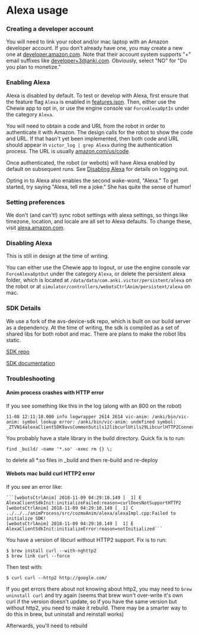 # Alexa usage

### Creating a developer account

You will need to link your robot and/or mac laptop with an Amazon developer account. If you don't already have one, you may create a new one at [developer.amazon.com](https://developer.amazon.com). Note that their account system supports "+" email suffixes like developer+3@anki.com. Obviously, select "NO" for "Do you plan to monetize."

### Enabling Alexa
Alexa is disabled by default. To test or develop with Alexa, first ensure that the feature flag `Alexa` is enabled in [features.json](/resources/config/features.json). Then, either use the Chewie app to opt in, or use the engine console var `ForceAlexaOptIn` under the category `Alexa`. 

You will need to obtain a code and URL from the robot in order to authenticate it with Amazon. The design calls for the robot to show the code and URL. If that hasn't yet been implemented, then both code and URL should appear in `victor_log | grep Alexa` during the authentication process. The URL is usually [amazon.com/us/code](https://amazon.com/us/code).

Once authenticated, the robot (or webots) will have Alexa enabled by default on subsequent runs. See [Disabling Alexa](#disabling) for details on logging out.

Opting in to Alexa also enables the second wake-word, "Alexa." To get started, try saying "Alexa, tell me a joke." She has quite the sense of humor!

### Setting preferences

We don't (and can't!) sync robot settings with alexa settings, so things like timezone, location, and locale are all set to Alexa defaults. To change these, visit [alexa.amazon.com](https://alexa.amazon.com).

### Disabling Alexa  <a name="disabling"></a>

This is still in design at the time of writing. 

You can either use the Chewie app to logout, or use the engine console var `ForceAlexaOptOut` under the category `Alexa`, or delete the persistent alexa folder, which is located at `/data/data/com.anki.victor/persistent/alexa` on the robot or at `simulator/controllers/webotsCtrlAnim/persistent/alexa` on mac.


### SDK Details

We use a fork of the avs-device-sdk repo, which is built on our build server as a dependency. At the time of writing, the sdk is compiled as a set of shared libs for both robot and mac. There are plans to make the robot libs static.

[SDK repo](https://github.com/anki/avs-device-sdk)

[SDK documentation](https://alexa.github.io/avs-device-sdk/)

### Troubleshooting

#### Anim process crashes with HTTP error

If you see something like this in the log (along with an 800 on the robot)

```
11-08 12:11:18.000 info logwrapper 2614 2614 vic-anim: /anki/bin/vic-anim: symbol lookup error: /anki/bin/vic-anim: undefined symbol: _ZTVN14alexaClientSDK9avsCommon5utils12libcurlUtils29LibcurlHTTP2ConnectionFactoryE
```

You probably have a stale library in the build directory. Quick fix is to run:

```
find _build/ -name '*.so' -exec rm {} \;
```

to delete all *.so files in _build and then re-build and re-deploy

#### Webots mac build curl HTTP2 error

If you see an error like:

```
```[webotsCtrlAnim] 2018-11-09 04:29:10.149 [  1] E AlexaClientSdkInit:initializeFailed:reason=curlDoesNotSupportHTTP2
[webotsCtrlAnim] 2018-11-09 04:29:10.149 [  1] C ../../../animProcess/src/cozmoAnim/alexa/alexaImpl.cpp:Failed to initialize SDK!
[webotsCtrlAnim] 2018-11-09 04:29:10.149 [  1] E AlexaClientSdkInit:initializeError:reason=notInitialized```
```

You have a version of libcurl without HTTP2 support. Fix is to run:

```
$ brew install curl --with-nghttp2
$ brew link curl --force
```

Then test with:

```
$ curl curl --http2 http://google.com/
```

If you get errors there about not knowing about http2, you may need to `brew uninstall curl` and try again (seems that brew won't over-write it's own curl if the version doesn't update, so if you have the same version but without http2, you need to make it rebuild. There may be a smarter way to do this in brew, but uninstall and reinstall works)

Afterwards, you'll need to rebuild
